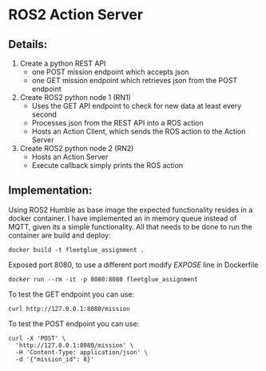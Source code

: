 # ROS2 Action Server
## Details:
1. Create a python REST API
    - one POST mission endpoint which accepts json
    - one GET mission endpoint which retrieves json from the POST endpoint
2. Create ROS2 python node 1 (RN1)
    - Uses the GET API endpoint to check for new data at least every second
    - Processes json from the REST API into a ROS action
    - Hosts an Action Client, which sends the ROS action to the Action Server
3. Create ROS2 python node 2 (RN2)
    - Hosts an Action Server
    - Execute callback simply prints the ROS action

## Implementation:
Using ROS2 Humble as base image the expected functionality resides in a docker container. I have implemented an in memory queue instead of MQTT, given its a simple functionality. All that needs to be done to run the container are build and deploy: 
```
docker build -t fleetglue_assignment .
```
Exposed port 8080, to use a different port modify *EXPOSE* line in Dockerfile
```
docker run --rm -it -p 8080:8080 fleetglue_assignment
```
To test the GET endpoint you can use:
```
curl http://127.0.0.1:8080/mission
```
To test the POST endpoint you can use:
```
curl -X 'POST' \
  'http://127.0.0.1:8080/mission' \
  -H 'Content-Type: application/json' \
  -d '{"mission_id": 8}'
```
